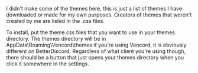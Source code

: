 I didn't make some of the themes here, this is just a list of themes I have downloaded or made for my own purposes. Creators of themes that weren't created by me are listed in the .css files.

To install, put the theme.css files that you want to use in your themes directory. The themes directory will be in AppData\Roaming\Vencord\themes if you're using Vencord, it is obviously different on BetterDiscord. Regardless of what client you're using though, there should be a button that just opens your themes directory when you click it somewhere in the settings.